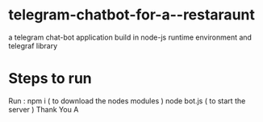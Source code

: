 # telegram-chatbot-for-a--restaraunt
a telegram chat-bot application build in node-js runtime environment and telegraf library 
<h1> Steps to run </h1>
Run : npm i ( to download the nodes modules )
node bot.js ( to start the server )
Thank You 
A
